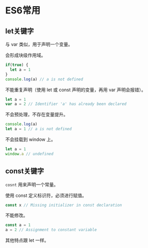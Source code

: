 # ES6常用

## let关键字

与 var 类似，用于声明一个变量。

会形成块级作用域。

```js
if(true) {
  let a = 1
}
console.log(a) // a is not defined
```

不能重复声明（使用 let 或 const 声明的变量，再用 var 声明会报错）。

```js
let a = 1
var a = 2 // Identifier 'a' has already been declared
```

不会预处理，不存在变量提升。

```js
console.log(a)
let a = 1 // a is not defined
```

不会挂载到 window 上。

```js
let a = 1
window.a // undefined
```

## const关键字

`cosnt` 用来声明一个常量。

使用 const 定义标识符，必须进行赋值。

```js
const x // Missing initializer in const declaration
```

不能修改。

```js
const a = 1
a = 2 // Assignment to constant variable
```

其他特点跟 let 一样。
